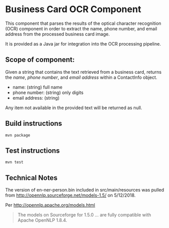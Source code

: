 # Business Card OCR Component

This component that parses the results of the optical character recognition (OCR) component in order to extract the name, phone number, and email address from the processed business card image.

It is provided as a Java jar for integration into the OCR processing pipeline.

## Scope of component:
Given a string that contains the text retrieved from a business card, returns the *name*, *phone number*, and *email address* within a ContactInfo object.
 
* name: (string) full name
* phone number: (string) only digits
* email address: (string) 

Any item not available in the provided text will be returned as null.

## Build instructions
 
`mvn package`

## Test instructions

`mvn test` 

## Technical Notes

The version of en-ner-person.bin included in src/main/resources was pulled from http://opennlp.sourceforge.net/models-1.5/ on 5/12/2018.

Per http://opennlp.apache.org/models.html
> The models on Sourceforge for 1.5.0 ...  are fully compatible with Apache OpenNLP 1.8.4.

